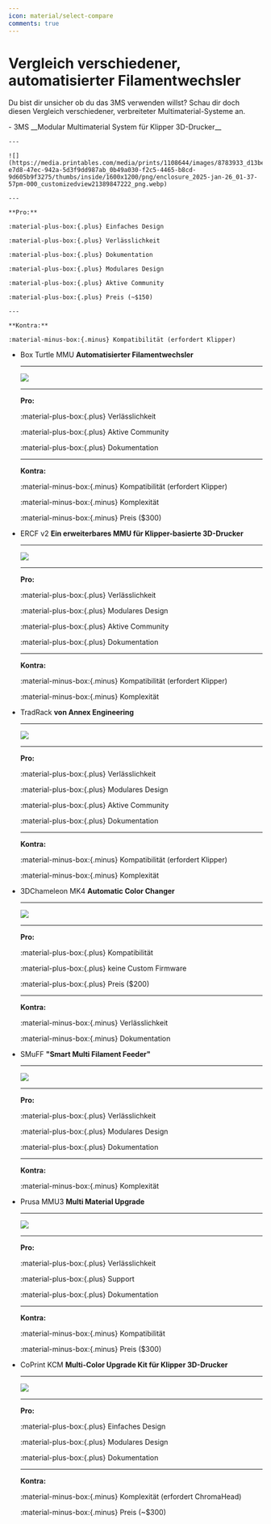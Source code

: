 ```yaml
---
icon: material/select-compare
comments: true
---
```


# Vergleich verschiedener, automatisierter Filamentwechsler

Du bist dir unsicher ob du das 3MS verwenden willst? Schau dir doch diesen Vergleich verschiedener, verbreiteter Multimaterial-Systeme an.

<div class="grid cards" markdown>
-   3MS __Modular Multimaterial System für Klipper 3D-Drucker__

    --- 

    ![](https://media.printables.com/media/prints/1108644/images/8783933_d13beec9-e7d8-47ec-942a-5d3f9dd987ab_0b49a030-f2c5-4465-b8cd-9d605b9f3275/thumbs/inside/1600x1200/png/enclosure_2025-jan-26_01-37-57pm-000_customizedview21389847222_png.webp)

    ---

    **Pro:**

    :material-plus-box:{.plus} Einfaches Design

    :material-plus-box:{.plus} Verlässlichkeit

    :material-plus-box:{.plus} Dokumentation

    :material-plus-box:{.plus} Modulares Design

    :material-plus-box:{.plus} Aktive Community

    :material-plus-box:{.plus} Preis (~$150)

    ---

    **Kontra:**

    :material-minus-box:{.minus} Kompatibilität (erfordert Klipper)

</div>

<div class="grid cards" markdown>

-   Box Turtle MMU __Automatisierter Filamentwechsler__

    ---

    ![](boxturtle.png)

    ---

    **Pro:**

    :material-plus-box:{.plus} Verlässlichkeit

    :material-plus-box:{.plus} Aktive Community

    :material-plus-box:{.plus} Dokumentation

    ---

    **Kontra:**

    :material-minus-box:{.minus} Kompatibilität (erfordert Klipper)
    
    :material-minus-box:{.minus} Komplexität

    :material-minus-box:{.minus} Preis ($300)

-   ERCF v2 __Ein erweiterbares MMU für Klipper-basierte 3D-Drucker__

    ---

    ![](ercf.jpg)

    ---

    **Pro:**

    :material-plus-box:{.plus} Verlässlichkeit

    :material-plus-box:{.plus} Modulares Design

    :material-plus-box:{.plus} Aktive Community

    :material-plus-box:{.plus} Dokumentation

    ---

    **Kontra:**

    :material-minus-box:{.minus} Kompatibilität (erfordert Klipper)

    :material-minus-box:{.minus} Komplexität

-   TradRack __von Annex Engineering__

    ---

    ![](tradrack.png)

    ---

    **Pro:**

    :material-plus-box:{.plus} Verlässlichkeit

    :material-plus-box:{.plus} Modulares Design

    :material-plus-box:{.plus} Aktive Community

    :material-plus-box:{.plus} Dokumentation

    ---

    **Kontra:**

    :material-minus-box:{.minus} Kompatibilität (erfordert Klipper)

    :material-minus-box:{.minus} Komplexität

-   3DChameleon MK4 __Automatic Color Changer__

    ---

    ![](3dchameleon.jpeg)

    ---

    **Pro:**

    :material-plus-box:{.plus} Kompatibilität

    :material-plus-box:{.plus} keine Custom Firmware

    :material-plus-box:{.plus} Preis ($200)

    ---

    **Kontra:**

    :material-minus-box:{.minus} Verlässlichkeit
    
    :material-minus-box:{.minus} Dokumentation

- SMuFF __"Smart Multi Filament Feeder"__

    ---

    ![](smuff.png)
    
    ---

    **Pro:**

    :material-plus-box:{.plus} Verlässlichkeit

    :material-plus-box:{.plus} Modulares Design

    :material-plus-box:{.plus} Dokumentation

    ---

    **Kontra:**

    :material-minus-box:{.minus} Komplexität

-   Prusa MMU3 __Multi Material Upgrade__

    ---

    ![](mmu3.png)

    ---

    **Pro:**

    :material-plus-box:{.plus} Verlässlichkeit

    :material-plus-box:{.plus} Support

    :material-plus-box:{.plus} Dokumentation

    ---

    **Kontra:**

    :material-minus-box:{.minus} Kompatibilität

    :material-minus-box:{.minus} Preis ($300)

-   CoPrint KCM __Multi-Color Upgrade Kit für Klipper 3D-Drucker__

    ---

    ![](coprintkcm.webp)

    ---

    **Pro:**

    :material-plus-box:{.plus} Einfaches Design

    :material-plus-box:{.plus} Modulares Design

    :material-plus-box:{.plus} Dokumentation

    ---

    **Kontra:**

    :material-minus-box:{.minus} Komplexität (erfordert ChromaHead)

    :material-minus-box:{.minus} Preis (~$300)

</div>